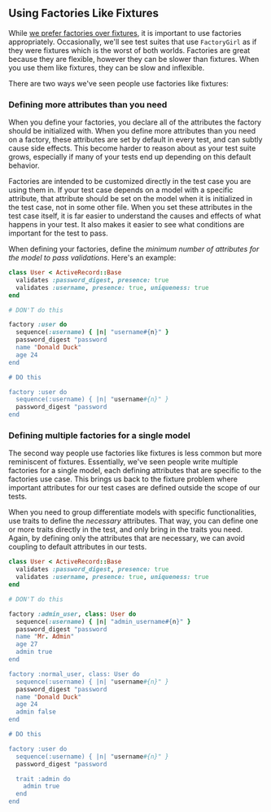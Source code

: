 ## Using Factories Like Fixtures

While [we prefer factories over fixtures](#factorygirl), it is important to use factories
appropriately. Occasionally, we'll see test suites that use `FactoryGirl` as if
they were fixtures which is the worst of both worlds. Factories are great
because they are flexible, however they can be slower than fixtures. When you
use them like fixtures, they can be slow and inflexible.

There are two ways we've seen people use factories like fixtures:

### Defining more attributes than you need

When you define your factories, you declare all of the attributes the factory
should be initialized with. When you define more attributes than you need on a
factory, these attributes are set by default in every test, and can subtly cause
side effects. This become harder to reason about as your test suite grows,
especially if many of your tests end up depending on this default behavior.

Factories are intended to be customized directly in the test case you are using
them in. If your test case depends on a model with a specific attribute, that
attribute should be set on the model when it is initialized in the test case,
not in some other file. When you set these attributes in the test case itself,
it is far easier to understand the causes and effects of what happens in your
test. It also makes it easier to see what conditions are important for the test
to pass.

When defining your factories, define the _minimum number of attributes for the
model to pass validations_. Here's an example:

```ruby
class User < ActiveRecord::Base
  validates :password_digest, presence: true
  validates :username, presence: true, uniqueness: true
end

# DON'T do this

factory :user do
  sequence(:username) { |n| "username#{n}" }
  password_digest "password
  name "Donald Duck"
  age 24
end

# DO this

factory :user do
  sequence(:username) { |n| "username#{n}" }
  password_digest "password
end
```

### Defining multiple factories for a single model

The second way people use factories like fixtures is less common but more
reminiscent of fixtures. Essentially, we've seen people write multiple
factories for a single model, each defining attributes that are specific to the
factories use case. This brings us back to the fixture problem where important
attributes for our test cases are defined outside the scope of our tests.

When you need to group differentiate models with specific functionalities, use
traits to define the _necessary_ attributes. That way, you can define one or
more traits directly in the test, and only bring in the traits you need. Again,
by defining only the attributes that are necessary, we can avoid coupling to
default attributes in our tests.

```ruby
class User < ActiveRecord::Base
  validates :password_digest, presence: true
  validates :username, presence: true, uniqueness: true
end

# DON'T do this

factory :admin_user, class: User do
  sequence(:username) { |n| "admin_username#{n}" }
  password_digest "password
  name "Mr. Admin"
  age 27
  admin true
end

factory :normal_user, class: User do
  sequence(:username) { |n| "username#{n}" }
  password_digest "password
  name "Donald Duck"
  age 24
  admin false
end

# DO this

factory :user do
  sequence(:username) { |n| "username#{n}" }
  password_digest "password

  trait :admin do
    admin true
  end
end
```
